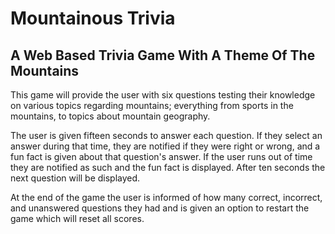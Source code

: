 # Mountainous Trivia

## A Web Based Trivia Game With A Theme Of The Mountains

  This game will provide the user with six questions testing their knowledge on
various topics regarding mountains; everything from sports in the mountains,
to topics about mountain geography.

  The user is given fifteen seconds to answer each question.  If they select an
answer during that time, they are notified if they were right or wrong, and a 
fun fact is given about that question's answer.  If the user runs out of time
they are notified as such and the fun fact is displayed.  After ten seconds the
next question will be displayed.

  At the end of the game the user is informed of how many correct, incorrect, 
and unanswered questions they had and is given an option to restart the game 
which will reset all scores.
